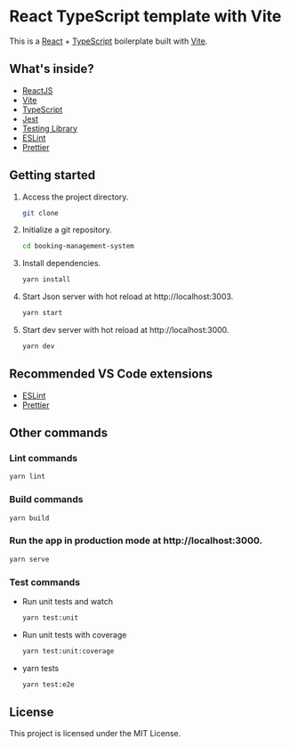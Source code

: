 # React TypeScript template with Vite

This is a [React](https://reactjs.org) + [TypeScript](https://www.typescriptlang.org/) boilerplate built with [Vite](https://vitejs.dev).

## What's inside?

- [ReactJS](https://reactjs.org)
- [Vite](https://vitejs.dev)
- [TypeScript](https://www.typescriptlang.org)
- [Jest](https://jestjs.io)
- [Testing Library](https://testing-library.com)
- [ESLint](https://eslint.org)
- [Prettier](https://prettier.io)

## Getting started
1. Access the project directory.

   ```bash
   git clone
   ```

2. Initialize a git repository.

   ```bash
   cd booking-management-system
   ```

3. Install dependencies.

   ```bash
   yarn install
   ```
5. Start Json server with hot reload at http://localhost:3003.
   ```bash
   yarn start
   ```

5. Start dev server with hot reload at http://localhost:3000.
   ```bash
   yarn dev
   ```

## Recommended VS Code extensions

- [ESLint](https://marketplace.visualstudio.com/items?itemName=dbaeumer.vscode-eslint)
- [Prettier](https://marketplace.visualstudio.com/items?itemName=esbenp.prettier-vscode)

## Other commands

### Lint commands

```bash
yarn lint
```

### Build commands

```bash
yarn build
```

### Run the app in production mode at http://localhost:3000.

```bash
yarn serve
```

### Test commands

- Run unit tests and watch
  ```bash
  yarn test:unit
  ```
- Run unit tests with coverage
  ```bash
  yarn test:unit:coverage
  ```
- yarn tests
  ```bash
  yarn test:e2e
  ```

## License

This project is licensed under the MIT License.
